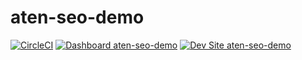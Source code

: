 # aten-seo-demo

[![CircleCI](https://circleci.com/gh/brentrobbins/aten-seo-demo.svg?style=shield)](https://circleci.com/gh/brentrobbins/aten-seo-demo)
[![Dashboard aten-seo-demo](https://img.shields.io/badge/dashboard-aten_seo_demo-yellow.svg)](https://dashboard.pantheon.io/sites/be09e832-0a8f-4d61-ba15-99eb70a5f83e#dev/code)
[![Dev Site aten-seo-demo](https://img.shields.io/badge/site-aten_seo_demo-blue.svg)](http://dev-aten-seo-demo.pantheonsite.io/)